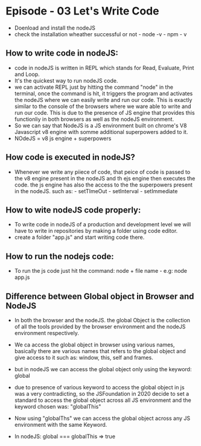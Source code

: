 # Episode - 03 Let's Write Code

 - Doenload and install the nodeJS
 - check the installation wheather successful or not
         - node -v 
         - npm - v

## How to write code in nodeJS:
   - code in nodeJS is written in REPL which stands for Read, Evaluate, Print and Loop.
   - It's the quickest way to run nodeJS code.
   -  we can activate REPL just by hitting the command "node" in the terminal, once the command is hit, it triggers the program and activates the nodeJS where we can easily write and run our code. This is exactly similar to the console of the browsers where we ware able to write and run our code. This is due to the presence of JS engine that provides this functionliy in both browsers as well as the nodeJS environment.
   - So we can say that NodeJS is a JS environment built on chrome's V8 Javascript v8 engine with somme additional superpowers added to it.
   - NOdeJS = v8 js engine + superpowers

## How code is executed in nodeJS?
   - Whenever we write any piiece of code, that peice of code is passed to the v8 engine present in the nodeJS and th ejs engine then executes the code. the js engine has also the access to the the superpowers present in the nodeJS. such as:
                            - setTImeOut
                            - setInterval
                            - setImmediate
## How to wite nodeJS code properly:
 - To write code in nodeJS of a production and development level we will have to write in repositories by making a folder using code editor.
 - create a folder "app.js" and start writing code there.

## How to run the nodejs code:
 - To run the js code just hit the command: node + file name
       - e.g: node app.js

## Difference between Global object in Browser and NodeJS
  - In both the browser and the nodeJS. the global Object is the collection of all the tools provided by the browser environment and the nodeJS environment respectively. 
  - We ca access the global object in browser using various names, basically there are various names that refers to the global object and give access to it such as: window, this, self and frames.
  -  but in nodeJS we can access the global object only using the keyword: global
  - due to presence of various keyword to access the global object in js was a very contradicting, so the JSFoundation in 2020 decide to set a standard to access the global object across all JS environment and the keyword chosen was: "globalThis" 
  - Now using "globalThs" we can access the global object across any JS environment with the same Keyword.

  - In nodeJS: global === globalThis => true

  
